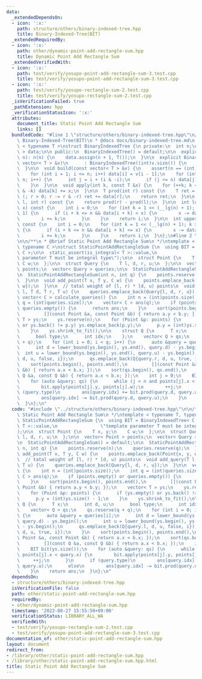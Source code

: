 ```yaml
---
data:
  _extendedDependsOn:
  - icon: ':x:'
    path: structure/others/binary-indexed-tree.hpp
    title: Binary-Indexed-Tree(BIT)
  _extendedRequiredBy:
  - icon: ':x:'
    path: other/dynamic-point-add-rectangle-sum.hpp
    title: Dynamic Point Add Rectangle Sum
  _extendedVerifiedWith:
  - icon: ':x:'
    path: test/verify/yosupo-point-add-rectangle-sum-3.test.cpp
    title: test/verify/yosupo-point-add-rectangle-sum-3.test.cpp
  - icon: ':x:'
    path: test/verify/yosupo-rectangle-sum-2.test.cpp
    title: test/verify/yosupo-rectangle-sum-2.test.cpp
  _isVerificationFailed: true
  _pathExtension: hpp
  _verificationStatusIcon: ':x:'
  attributes:
    document_title: Static Point Add Rectangle Sum
    links: []
  bundledCode: "#line 1 \"structure/others/binary-indexed-tree.hpp\"\n/**\n * @brief\
    \ Binary-Indexed-Tree(BIT)\n * @docs docs/binary-indexed-tree.md\n */\ntemplate\
    \ < typename T >\nstruct BinaryIndexedTree {\n private:\n  int n;\n  vector< T\
    \ > data;\n\n public:\n  BinaryIndexedTree() = default;\n\n  explicit BinaryIndexedTree(int\
    \ n): n(n) {\n    data.assign(n + 1, T());\n  }\n\n  explicit BinaryIndexedTree(const\
    \ vector< T > &v)\n      : BinaryIndexedTree((int)v.size()) {\n    build(v);\n\
    \  }\n\n  void build(const vector< T > &v) {\n    assert(n == (int)v.size());\n\
    \    for (int i = 1; i <= n; i++) data[i] = v[i - 1];\n    for (int i = 1; i <=\
    \ n; i++) {\n      int j = i + (i & -i);\n      if (j <= n) data[j] += data[i];\n\
    \    }\n  }\n\n  void apply(int k, const T &x) {\n    for (++k; k <= n; k += k\
    \ & -k) data[k] += x;\n  }\n\n  T prod(int r) const {\n    T ret = T();\n    for\
    \ (; r > 0; r -= r & -r) ret += data[r];\n    return ret;\n  }\n\n  T prod(int\
    \ l, int r) const {\n    return prod(r) - prod(l);\n  }\n\n  int lower_bound(T\
    \ x) const {\n    int i = 0;\n    for (int k = 1 << (__lg(n) + 1); k > 0; k >>=\
    \ 1) {\n      if (i + k <= n && data[i + k] < x) {\n        x -= data[i + k];\n\
    \        i += k;\n      }\n    }\n    return i;\n  }\n\n  int upper_bound(T x)\
    \ const {\n    int i = 0;\n    for (int k = 1 << (__lg(n) + 1); k > 0; k >>= 1)\
    \ {\n      if (i + k <= n && data[i + k] <= x) {\n        x -= data[i + k];\n\
    \        i += k;\n      }\n    }\n    return i;\n  }\n};\n#line 2 \"other/static-point-add-rectangle-sum.hpp\"\
    \n\n/**\n * @brief Static Point Add Rectangle Sum\n */\ntemplate < typename T,\
    \ typename C >\nstruct StaticPointAddRectangleSum {\n  using BIT = BinaryIndexedTree<\
    \ C >;\n\n  static_assert(is_integral< T >::value,\n                \"template\
    \ parameter T must be integral type\");\n\n  struct Point {\n    T x, y;\n   \
    \ C w;\n  };\n\n  struct Query {\n    T l, d, r, u;\n  };\n\n  vector< Point >\
    \ points;\n  vector< Query > queries;\n\n  StaticPointAddRectangleSum() = default;\n\
    \n  StaticPointAddRectangleSum(int n, int q) {\n    points.reserve(n);\n    queries.reserve(q);\n\
    \  }\n\n  void add_point(T x, T y, C w) {\n    points.emplace_back(Point{x, y,\
    \ w});\n  }\n\n  // tatal weight of [l, r) * [d, u) points\n  void add_query(T\
    \ l, T d, T r, T u) {\n    queries.emplace_back(Query{l, d, r, u});\n  }\n\n \
    \ vector< C > calculate_queries() {\n    int n = (int)points.size();\n    int\
    \ q = (int)queries.size();\n    vector< C > ans(q);\n    if (points.empty() or\
    \ queries.empty()) {\n      return ans;\n    }\n    sort(points.begin(), points.end(),\n\
    \         [](const Point &a, const Point &b) { return a.y < b.y; });\n    vector<\
    \ T > ys;\n    ys.reserve(n);\n    for (Point &p: points) {\n      if (ys.empty()\
    \ or ys.back() != p.y) ys.emplace_back(p.y);\n      p.y = (int)ys.size() - 1;\n\
    \    }\n    ys.shrink_to_fit();\n\n    struct Q {\n      T x;\n      int d, u;\n\
    \      bool type;\n      int idx;\n    };\n    vector< Q > qs;\n    qs.reserve(q\
    \ + q);\n    for (int i = 0; i < q; i++) {\n      auto &query = queries[i];\n\
    \      int d = lower_bound(ys.begin(), ys.end(), query.d) - ys.begin();\n    \
    \  int u = lower_bound(ys.begin(), ys.end(), query.u) - ys.begin();\n      qs.emplace_back(Q{query.l,\
    \ d, u, false, i});\n      qs.emplace_back(Q{query.r, d, u, true, i});\n    }\n\
    \    sort(points.begin(), points.end(),\n         [](const Point &a, const Point\
    \ &b) { return a.x < b.x; });\n    sort(qs.begin(), qs.end(),\n         [](const\
    \ Q &a, const Q &b) { return a.x < b.x; });\n    int j = 0;\n    BIT bit(ys.size());\n\
    \    for (auto &query: qs) {\n      while (j < n and points[j].x < query.x) {\n\
    \        bit.apply(points[j].y, points[j].w);\n        ++j;\n      }\n      if\
    \ (query.type)\n        ans[query.idx] += bit.prod(query.d, query.u);\n      else\n\
    \        ans[query.idx] -= bit.prod(query.d, query.u);\n    }\n    return ans;\n\
    \  }\n};\n"
  code: "#include \"../structure/others/binary-indexed-tree.hpp\"\n\n/**\n * @brief\
    \ Static Point Add Rectangle Sum\n */\ntemplate < typename T, typename C >\nstruct\
    \ StaticPointAddRectangleSum {\n  using BIT = BinaryIndexedTree< C >;\n\n  static_assert(is_integral<\
    \ T >::value,\n                \"template parameter T must be integral type\"\
    );\n\n  struct Point {\n    T x, y;\n    C w;\n  };\n\n  struct Query {\n    T\
    \ l, d, r, u;\n  };\n\n  vector< Point > points;\n  vector< Query > queries;\n\
    \n  StaticPointAddRectangleSum() = default;\n\n  StaticPointAddRectangleSum(int\
    \ n, int q) {\n    points.reserve(n);\n    queries.reserve(q);\n  }\n\n  void\
    \ add_point(T x, T y, C w) {\n    points.emplace_back(Point{x, y, w});\n  }\n\n\
    \  // tatal weight of [l, r) * [d, u) points\n  void add_query(T l, T d, T r,\
    \ T u) {\n    queries.emplace_back(Query{l, d, r, u});\n  }\n\n  vector< C > calculate_queries()\
    \ {\n    int n = (int)points.size();\n    int q = (int)queries.size();\n    vector<\
    \ C > ans(q);\n    if (points.empty() or queries.empty()) {\n      return ans;\n\
    \    }\n    sort(points.begin(), points.end(),\n         [](const Point &a, const\
    \ Point &b) { return a.y < b.y; });\n    vector< T > ys;\n    ys.reserve(n);\n\
    \    for (Point &p: points) {\n      if (ys.empty() or ys.back() != p.y) ys.emplace_back(p.y);\n\
    \      p.y = (int)ys.size() - 1;\n    }\n    ys.shrink_to_fit();\n\n    struct\
    \ Q {\n      T x;\n      int d, u;\n      bool type;\n      int idx;\n    };\n\
    \    vector< Q > qs;\n    qs.reserve(q + q);\n    for (int i = 0; i < q; i++)\
    \ {\n      auto &query = queries[i];\n      int d = lower_bound(ys.begin(), ys.end(),\
    \ query.d) - ys.begin();\n      int u = lower_bound(ys.begin(), ys.end(), query.u)\
    \ - ys.begin();\n      qs.emplace_back(Q{query.l, d, u, false, i});\n      qs.emplace_back(Q{query.r,\
    \ d, u, true, i});\n    }\n    sort(points.begin(), points.end(),\n         [](const\
    \ Point &a, const Point &b) { return a.x < b.x; });\n    sort(qs.begin(), qs.end(),\n\
    \         [](const Q &a, const Q &b) { return a.x < b.x; });\n    int j = 0;\n\
    \    BIT bit(ys.size());\n    for (auto &query: qs) {\n      while (j < n and\
    \ points[j].x < query.x) {\n        bit.apply(points[j].y, points[j].w);\n   \
    \     ++j;\n      }\n      if (query.type)\n        ans[query.idx] += bit.prod(query.d,\
    \ query.u);\n      else\n        ans[query.idx] -= bit.prod(query.d, query.u);\n\
    \    }\n    return ans;\n  }\n};\n"
  dependsOn:
  - structure/others/binary-indexed-tree.hpp
  isVerificationFile: false
  path: other/static-point-add-rectangle-sum.hpp
  requiredBy:
  - other/dynamic-point-add-rectangle-sum.hpp
  timestamp: '2022-08-27 15:55:50+09:00'
  verificationStatus: LIBRARY_ALL_WA
  verifiedWith:
  - test/verify/yosupo-rectangle-sum-2.test.cpp
  - test/verify/yosupo-point-add-rectangle-sum-3.test.cpp
documentation_of: other/static-point-add-rectangle-sum.hpp
layout: document
redirect_from:
- /library/other/static-point-add-rectangle-sum.hpp
- /library/other/static-point-add-rectangle-sum.hpp.html
title: Static Point Add Rectangle Sum
---
```

